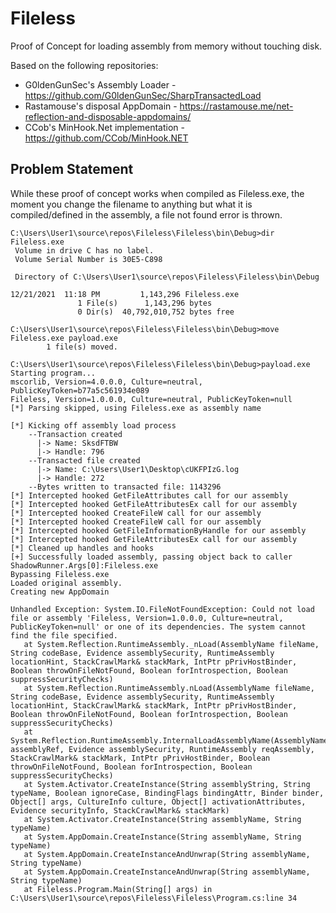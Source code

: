 # Fileless

Proof of Concept for loading assembly from memory without touching disk.

Based on the following repositories:

* G0ldenGunSec's Assembly Loader - https://github.com/G0ldenGunSec/SharpTransactedLoad
* Rastamouse's disposal AppDomain - https://rastamouse.me/net-reflection-and-disposable-appdomains/
* CCob's MinHook.Net implementation - https://github.com/CCob/MinHook.NET

## Problem Statement

While these proof of concept works when compiled as Fileless.exe, the moment you change the filename to anything but what it is compiled/defined in the assembly, a file not found error is thrown.

```
C:\Users\User1\source\repos\Fileless\Fileless\bin\Debug>dir Fileless.exe
 Volume in drive C has no label.
 Volume Serial Number is 30E5-C898

 Directory of C:\Users\User1\source\repos\Fileless\Fileless\bin\Debug

12/21/2021  11:18 PM         1,143,296 Fileless.exe
               1 File(s)      1,143,296 bytes
               0 Dir(s)  40,792,010,752 bytes free

C:\Users\User1\source\repos\Fileless\Fileless\bin\Debug>move Fileless.exe payload.exe
        1 file(s) moved.

C:\Users\User1\source\repos\Fileless\Fileless\bin\Debug>payload.exe
Starting program...
mscorlib, Version=4.0.0.0, Culture=neutral, PublicKeyToken=b77a5c561934e089
Fileless, Version=1.0.0.0, Culture=neutral, PublicKeyToken=null
[*] Parsing skipped, using Fileless.exe as assembly name

[*] Kicking off assembly load process
    --Transaction created
      |-> Name: SksdFTBW
      |-> Handle: 796
    --Transacted file created
      |-> Name: C:\Users\User1\Desktop\cUKFPIzG.log
      |-> Handle: 272
    --Bytes written to transacted file: 1143296
[*] Intercepted hooked GetFileAttributes call for our assembly
[*] Intercepted hooked GetFileAttributesEx call for our assembly
[*] Intercepted hooked CreateFileW call for our assembly
[*] Intercepted hooked CreateFileW call for our assembly
[*] Intercepted hooked GetFileInformationByHandle for our assembly
[*] Intercepted hooked GetFileAttributesEx call for our assembly
[*] Cleaned up handles and hooks
[+] Successfully loaded assembly, passing object back to caller
ShadowRunner.Args[0]:Fileless.exe
Bypassing Fileless.exe
Loaded original assembly.
Creating new AppDomain

Unhandled Exception: System.IO.FileNotFoundException: Could not load file or assembly 'Fileless, Version=1.0.0.0, Culture=neutral, PublicKeyToken=null' or one of its dependencies. The system cannot find the file specified.
   at System.Reflection.RuntimeAssembly._nLoad(AssemblyName fileName, String codeBase, Evidence assemblySecurity, RuntimeAssembly locationHint, StackCrawlMark& stackMark, IntPtr pPrivHostBinder, Boolean throwOnFileNotFound, Boolean forIntrospection, Boolean suppressSecurityChecks)
   at System.Reflection.RuntimeAssembly.nLoad(AssemblyName fileName, String codeBase, Evidence assemblySecurity, RuntimeAssembly locationHint, StackCrawlMark& stackMark, IntPtr pPrivHostBinder, Boolean throwOnFileNotFound, Boolean forIntrospection, Boolean suppressSecurityChecks)
   at System.Reflection.RuntimeAssembly.InternalLoadAssemblyName(AssemblyName assemblyRef, Evidence assemblySecurity, RuntimeAssembly reqAssembly, StackCrawlMark& stackMark, IntPtr pPrivHostBinder, Boolean throwOnFileNotFound, Boolean forIntrospection, Boolean suppressSecurityChecks)
   at System.Activator.CreateInstance(String assemblyString, String typeName, Boolean ignoreCase, BindingFlags bindingAttr, Binder binder, Object[] args, CultureInfo culture, Object[] activationAttributes, Evidence securityInfo, StackCrawlMark& stackMark)
   at System.Activator.CreateInstance(String assemblyName, String typeName)
   at System.AppDomain.CreateInstance(String assemblyName, String typeName)
   at System.AppDomain.CreateInstanceAndUnwrap(String assemblyName, String typeName)
   at System.AppDomain.CreateInstanceAndUnwrap(String assemblyName, String typeName)
   at Fileless.Program.Main(String[] args) in C:\Users\User1\source\repos\Fileless\Fileless\Program.cs:line 34
```
